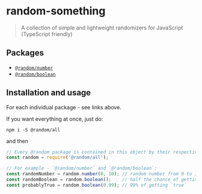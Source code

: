 # random-something

> A collection of simple and lightweight randomizers for JavaScript (TypeScript friendly)

## Packages

- [`@random/number`](https://github.com/Raiondesu/random-something/tree/master/packages/number#readme)
- [`@random/boolean`](https://github.com/Raiondesu/random-something/tree/master/packages/boolean#readme)

## Installation and usage

For each individual package - see links above.

If you want everything at once, just do:
```
npm i -S @random/all
```
and then
```js
// Every @random package is contained in this object by their respective name
const random = require('@random/all');

// For example - `@random/number` and `@random/boolean`:
const randomNumber = random.number(0, 10); // random number from 0 to 10 (inclusive)
const randomBoolean = random.boolean();    // half the chance of getting `true` or `false`
const probablyTrue = random.boolean(0.99); // 99% of getting `true`
```
